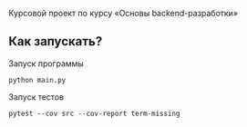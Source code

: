 Курсовой проект по курсу «Основы backend-разработки»

## Как запускать?

Запуск программы
```
python main.py
```

Запуск тестов
```
pytest --cov src --cov-report term-missing
```